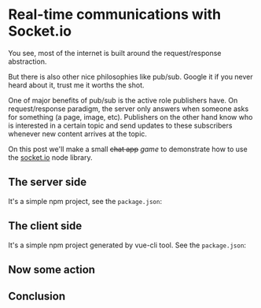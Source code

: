 # Real-time communications with Socket.io

You see, most of the internet is built around the request/response abstraction.

But there is also other nice philosophies like pub/sub. Google it if you never
heard about it, trust me it worths the shot.

One of major benefits of pub/sub is the active role publishers have. On
request/response paradigm, the server only answers when someone asks for
something (a page, image, etc). Publishers on the other hand know who is
interested in a certain topic and send updates to these subscribers whenever new
content arrives at the topic.

On this post we'll make a small ~~chat app~~ _game_ to demonstrate how to use
the [socket.io](https://socket.io) node library.  

## The server side

It's a simple npm project, see the `package.json`:

## The client side

It's a simple npm project generated by vue-cli tool. See the `package.json`:

## Now some action

## Conclusion
